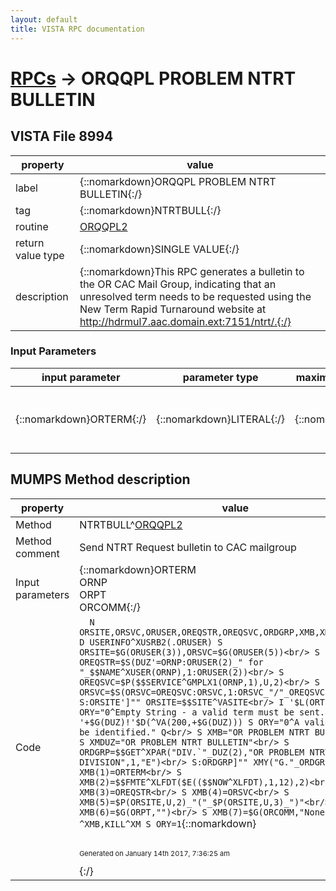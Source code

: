 ```yaml
---
layout: default
title: VISTA RPC documentation
---
```




# [RPCs](TableOfContent.md) &#8594; ORQQPL PROBLEM NTRT BULLETIN 


 ## VISTA File 8994 


 property | value 
--- | --- 
 label | {::nomarkdown}ORQQPL PROBLEM NTRT BULLETIN{:/}
 tag | {::nomarkdown}NTRTBULL{:/}
 routine | [ORQQPL2](http://code.osehra.org/dox/Routine_ORQQPL2_source.html)
 return value type | {::nomarkdown}SINGLE VALUE{:/}
 description | {::nomarkdown}This RPC generates a bulletin to the OR CAC Mail Group, indicating that an unresolved term needs to be requested using the New Term Rapid Turnaround website at http://hdrmul7.aac.domain.ext:7151/ntrt/.{:/}

### Input Parameters

| input parameter | parameter type | maximum data length | required | description | 
| --- | --- | --- | --- | --- | 
| {::nomarkdown}ORTERM{:/} | {::nomarkdown}LITERAL{:/} | {::nomarkdown}255{:/} | {::nomarkdown}true{:/} | {::nomarkdown}This is the unresolved term for which an NTRT Request should be filed.{:/} | 


## MUMPS Method description

 property | value 
 --- | --- 
 Method | NTRTBULL^[ORQQPL2](http://code.osehra.org/dox/Routine_ORQQPL2_source.html)
 Method comment | Send NTRT Request bulletin to CAC mailgroup
 Input parameters | {::nomarkdown}ORTERM<br/>ORNP<br/>ORPT<br/>ORCOMM{:/}
 Code | ```  N ORSITE,ORSVC,ORUSER,OREQSTR,OREQSVC,ORDGRP,XMB,XMDUZ,XMY<br/> D USERINFO^XUSRB2(.ORUSER) S ORSITE=$G(ORUSER(3)),ORSVC=$G(ORUSER(5))<br/> S OREQSTR=$S(DUZ'=ORNP:ORUSER(2)_" for "_$$NAME^XUSER(ORNP),1:ORUSER(2))<br/> S OREQSVC=$P($$SERVICE^GMPLX1(ORNP,1),U,2)<br/> S ORSVC=$S(ORSVC=OREQSVC:ORSVC,1:ORSVC_"/"_OREQSVC)<br/> S:ORSITE']"" ORSITE=$$SITE^VASITE<br/> I '$L(ORTERM) S ORY="0^Empty String - a valid term must be sent." Q<br/> I '+$G(DUZ)!'$D(^VA(200,+$G(DUZ))) S ORY="0^A valid user must be identified." Q<br/> S XMB="OR PROBLEM NTRT BULLETIN"<br/> S XMDUZ="OR PROBLEM NTRT BULLETIN"<br/> S ORDGRP=$$GET^XPAR("DIV.`"_DUZ(2),"OR PROBLEM NTRT BY DIVISION",1,"E")<br/> S:ORDGRP]"" XMY("G."_ORDGRP)=""<br/> S XMB(1)=ORTERM<br/> S XMB(2)=$$FMTE^XLFDT($E(($$NOW^XLFDT),1,12),2)<br/> S XMB(3)=OREQSTR<br/> S XMB(4)=ORSVC<br/> S XMB(5)=$P(ORSITE,U,2)_"("_$P(ORSITE,U,3)_")"<br/> S XMB(6)=$G(ORPT,"")<br/> S XMB(7)=$G(ORCOMM,"None")<br/> D ^XMB,KILL^XM S ORY=1```{::nomarkdown} <br/><br/><p style="font-size: 11px">Generated on January 14th 2017, 7:36:25 am</p>{:/}
